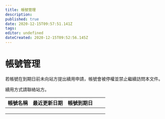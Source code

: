 ```yaml
---
title: 帳號管理
description: 
published: true
date: 2020-12-15T09:57:51.141Z
tags: 
editor: undefined
dateCreated: 2020-12-15T09:52:56.145Z
---
```


# 帳號管理
若帳號在到期日前未向站方提出續用申請，帳號會被停權並禁止繼續訪問本文件。

續用方式請聯絡站方。

|帳號名稱|最近更新日期|帳號到期日|   |   |
|---|---|---|---|---|
|   |   |   |   |   |
|   |   |   |   |   |
|   |   |   |   |   |